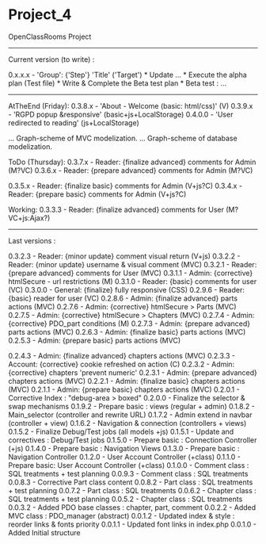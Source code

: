 # Project_4
OpenClassRooms Project

-----------------------

Current version (to write) :

0.x.x.x - 'Group': {'Step'} 'Title' ('Target')
	* Update ...
	* Execute the alpha plan (Test file)
	* Write & Complete the Beta test plan
	* Beta test : ...

-----------------------

AtTheEnd (Friday):
0.3.8.x - 'About - Welcome (basic: html/css)' (V)
0.3.9.x - 'RGPD popup &responsive' (basic+js+LocalStorage)
0.4.0.0 - 'User redirected to reading' (js+LocalStorage)

... Graph-scheme of MVC modelization.
... Graph-scheme of database modelization.

ToDo (Thursday):
0.3.7.x - Reader: {finalize advanced} comments for Admin (M?VC)
0.3.6.x - Reader: {prepare advanced} comments for Admin (M?VC)

0.3.5.x - Reader: {finalize basic} comments for Admin (V+js?C)
0.3.4.x - Reader: {prepare basic} comments for Admin (V+js?C)

Working:
0.3.3.3 - Reader: {finalize advanced} comments for User (M?VC+js:Ajax?)

-----------------------

Last versions :

0.3.2.3 - Reader: {minor update} comment visual return (V+js)
0.3.2.2 - Reader: {minor update} username & visual comment (MVC)
0.3.2.1 - Reader: {prepare advanced} comments for User (MVC)
0.3.1.1 - Admin: {corrective} htmlSecure - url restrictions (M)
0.3.1.0 - Reader: {basic} comments for user (VC)
0.3.0.0 - General: {finalize} fully responsive (CSS)
0.2.9.6 - Reader: {basic} reader for user (VC)
0.2.8.6 - Admin: {finalize advanced} parts actions (MVC)
0.2.7.6 - Admin: {corrective} htmlSecure > Parts (MVC)
0.2.7.5 - Admin: {corrective} htmlSecure > Chapters (MVC)
0.2.7.4 - Admin: {corrective} PDO_part conditions (M)
0.2.7.3 - Admin: {prepare advanced} parts actions (MVC)
0.2.6.3 - Admin: {finalize basic} parts actions (MVC)
0.2.5.3 - Admin: {prepare basic} parts actions (MVC)

0.2.4.3 - Admin: {finalize advanced} chapters actions (MVC)
0.2.3.3 - Account: {corrective} cookie refreshed on action (C)
0.2.3.2 - Admin: {corrective} chapters 'prevent numeric'
0.2.3.1 - Admin: {prepare advanced} chapters actions (MVC)
0.2.2.1 - Admin: {finalize basic} chapters actions (MVC)
0.2.1.1 - Admin: {prepare basic} chapters actions (MVC)
0.2.0.1 - Corrective Index : "debug-area > boxed"
0.2.0.0 - Finalize the selector & swap mechanisms
0.1.9.2 - Prepare basic : views (regular + admin)
0.1.8.2 - Main_selector (controller and rewrite URL)
0.1.7.2 - Admin extend in navbar (controller + view)
0.1.6.2 - Navigation & connection (controllers + views)
0.1.5.2 - Finalize Debug/Test jobs (all models +js)
0.1.5.1 - Update and correctives : Debug/Test jobs
0.1.5.0 - Prepare basic : Connection Controller (+js)
0.1.4.0 - Prepare basic : Navigation Views
0.1.3.0 - Prepare basic : Navigation Controller
0.1.2.0 - User Account Controller (+class)
0.1.1.0 - Prepare basic: User Account Controller (+class)
0.1.0.0 - Comment class : SQL treatments + test planning
0.0.9.3 - Comment class : SQL treatments
0.0.8.3 - Corrective Part class content
0.0.8.2 - Part class : SQL treatments + test planning
0.0.7.2 - Part class : SQL treatments
0.0.6.2 - Chapter class : SQL treatments + test planning
0.0.5.2 - Chapter class : SQL treatments
0.0.3.2 - Added PDO base classes : chapter, part, comment
0.0.2.2 - Added MVC class : PDO_manager (abstract)
0.0.1.2 - Updated index & style : reorder links & fonts priority
0.0.1.1 - Updated font links in index.php
0.0.1.0 - Added Initial structure
